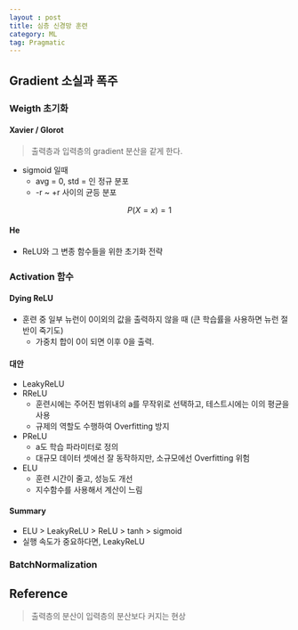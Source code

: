 ```yaml
---
layout : post
title: 심층 신경망 훈련
category: ML
tag: Pragmatic
---
```


## Gradient 소실과 폭주
### Weigth 초기화
#### Xavier / Glorot
 > 출력층과 입력층의 gradient 분산을 같게 한다.

* sigmoid 일때
  * avg = 0, std = 인 정규 분포
  * -r ~ +r 사이의 균등 분포

$$
P\left( X=x \right) =1
$$ 

#### He
* ReLU와 그 변종 함수들을 위한 초기화 전략

### Activation 함수
#### Dying ReLU
  * 훈련 중 일부 뉴런이 0이외의 값을 출력하지 않을 때 (큰 학습률을 사용하면 뉴런 절반이 죽기도)
    * 가중치 합이 0이 되면 이후 0을 출력.
#### 대안        
* LeakyReLU
* RReLU
  * 훈련시에는 주어진 범위내의 a를 무작위로 선택하고, 테스트시에는 이의 평균을 사용
  * 규제의 역할도 수행하여 Overfitting 방지
* PReLU
  * a도 학습 파라미터로 정의
  * 대규모 데이터 셋에선 잘 동작하지만, 소규모에선 Overfitting 위험
* ELU
  * 훈련 시간이 줄고, 성능도 개선
  * 지수함수를 사용해서 계산이 느림
#### Summary
* ELU > LeakyReLU > ReLU > tanh > sigmoid
* 실행 속도가 중요하다면, LeakyReLU

### BatchNormalization


## Reference
 > 출력층의 분산이 입력층의 분산보다 커지는 현상
